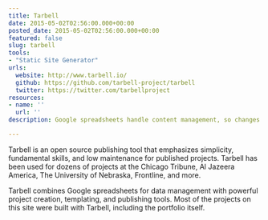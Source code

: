 ```yaml
---
title: Tarbell
date: 2015-05-02T02:56:00.000+00:00
posted_date: 2015-05-02T02:56:00.000+00:00
featured: false
slug: tarbell
tools:
- "Static Site Generator"
urls:
  website: http://www.tarbell.io/
  github: https://github.com/tarbell-project/tarbell
  twitter: https://twitter.com/tarbellproject
resources:
- name: ''
  url: ''
description: Google spreadsheets handle content management, so changes to your stories are easy to make without touching a line of code.

---
```

Tarbell is an open source publishing tool that emphasizes simplicity, fundamental skills, and low maintenance for published projects. Tarbell has been used for dozens of projects at the Chicago Tribune, Al Jazeera America, The University of Nebraska, Frontline, and more.

Tarbell combines Google spreadsheets for data management with powerful project creation, templating, and publishing tools. Most of the projects on this site were built with Tarbell, including the portfolio itself.
